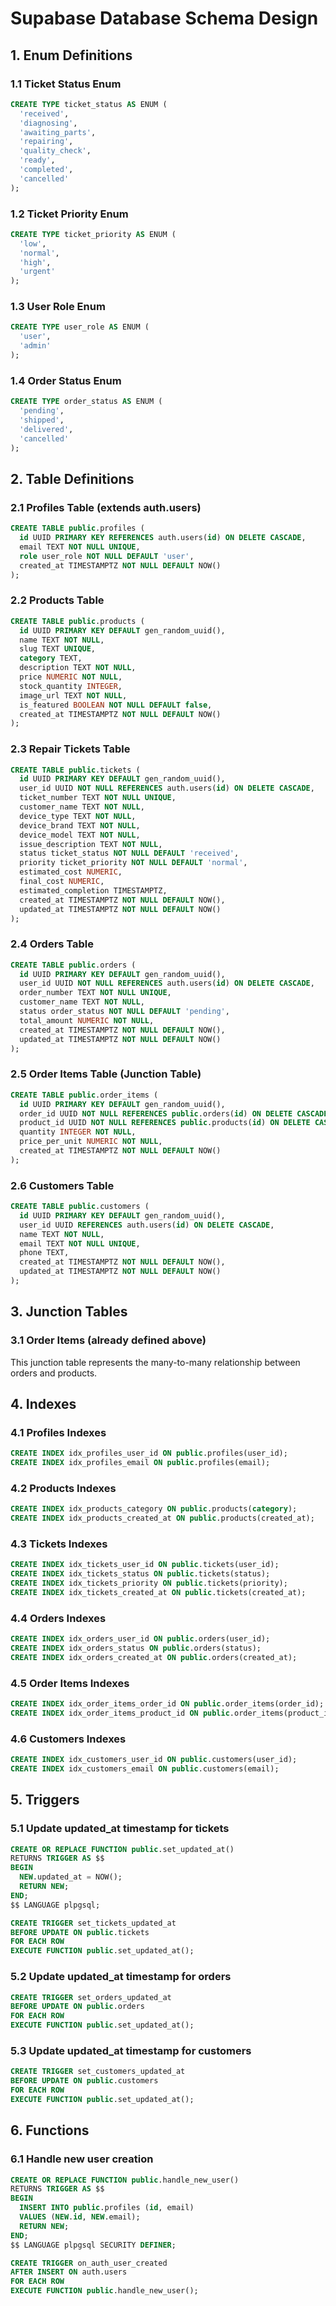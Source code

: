 # Supabase Database Schema Design

## 1. Enum Definitions

### 1.1 Ticket Status Enum
```sql
CREATE TYPE ticket_status AS ENUM (
  'received',
  'diagnosing',
  'awaiting_parts',
  'repairing',
  'quality_check',
  'ready',
  'completed',
  'cancelled'
);
```

### 1.2 Ticket Priority Enum
```sql
CREATE TYPE ticket_priority AS ENUM (
  'low',
  'normal',
  'high',
  'urgent'
);
```

### 1.3 User Role Enum
```sql
CREATE TYPE user_role AS ENUM (
  'user',
  'admin'
);
```

### 1.4 Order Status Enum
```sql
CREATE TYPE order_status AS ENUM (
  'pending',
  'shipped',
  'delivered',
  'cancelled'
);
```

## 2. Table Definitions

### 2.1 Profiles Table (extends auth.users)
```sql
CREATE TABLE public.profiles (
  id UUID PRIMARY KEY REFERENCES auth.users(id) ON DELETE CASCADE,
  email TEXT NOT NULL UNIQUE,
  role user_role NOT NULL DEFAULT 'user',
  created_at TIMESTAMPTZ NOT NULL DEFAULT NOW()
);
```

### 2.2 Products Table
```sql
CREATE TABLE public.products (
  id UUID PRIMARY KEY DEFAULT gen_random_uuid(),
  name TEXT NOT NULL,
  slug TEXT UNIQUE,
  category TEXT,
  description TEXT NOT NULL,
  price NUMERIC NOT NULL,
  stock_quantity INTEGER,
  image_url TEXT NOT NULL,
  is_featured BOOLEAN NOT NULL DEFAULT false,
  created_at TIMESTAMPTZ NOT NULL DEFAULT NOW()
);
```

### 2.3 Repair Tickets Table
```sql
CREATE TABLE public.tickets (
  id UUID PRIMARY KEY DEFAULT gen_random_uuid(),
  user_id UUID NOT NULL REFERENCES auth.users(id) ON DELETE CASCADE,
  ticket_number TEXT NOT NULL UNIQUE,
  customer_name TEXT NOT NULL,
  device_type TEXT NOT NULL,
  device_brand TEXT NOT NULL,
  device_model TEXT NOT NULL,
  issue_description TEXT NOT NULL,
  status ticket_status NOT NULL DEFAULT 'received',
  priority ticket_priority NOT NULL DEFAULT 'normal',
  estimated_cost NUMERIC,
  final_cost NUMERIC,
  estimated_completion TIMESTAMPTZ,
  created_at TIMESTAMPTZ NOT NULL DEFAULT NOW(),
  updated_at TIMESTAMPTZ NOT NULL DEFAULT NOW()
);
```

### 2.4 Orders Table
```sql
CREATE TABLE public.orders (
  id UUID PRIMARY KEY DEFAULT gen_random_uuid(),
  user_id UUID NOT NULL REFERENCES auth.users(id) ON DELETE CASCADE,
  order_number TEXT NOT NULL UNIQUE,
  customer_name TEXT NOT NULL,
  status order_status NOT NULL DEFAULT 'pending',
  total_amount NUMERIC NOT NULL,
  created_at TIMESTAMPTZ NOT NULL DEFAULT NOW(),
  updated_at TIMESTAMPTZ NOT NULL DEFAULT NOW()
);
```

### 2.5 Order Items Table (Junction Table)
```sql
CREATE TABLE public.order_items (
  id UUID PRIMARY KEY DEFAULT gen_random_uuid(),
  order_id UUID NOT NULL REFERENCES public.orders(id) ON DELETE CASCADE,
  product_id UUID NOT NULL REFERENCES public.products(id) ON DELETE CASCADE,
  quantity INTEGER NOT NULL,
  price_per_unit NUMERIC NOT NULL,
  created_at TIMESTAMPTZ NOT NULL DEFAULT NOW()
);
```

### 2.6 Customers Table
```sql
CREATE TABLE public.customers (
  id UUID PRIMARY KEY DEFAULT gen_random_uuid(),
  user_id UUID REFERENCES auth.users(id) ON DELETE CASCADE,
  name TEXT NOT NULL,
  email TEXT NOT NULL UNIQUE,
  phone TEXT,
  created_at TIMESTAMPTZ NOT NULL DEFAULT NOW(),
  updated_at TIMESTAMPTZ NOT NULL DEFAULT NOW()
);
```

## 3. Junction Tables

### 3.1 Order Items (already defined above)
This junction table represents the many-to-many relationship between orders and products.

## 4. Indexes

### 4.1 Profiles Indexes
```sql
CREATE INDEX idx_profiles_user_id ON public.profiles(user_id);
CREATE INDEX idx_profiles_email ON public.profiles(email);
```

### 4.2 Products Indexes
```sql
CREATE INDEX idx_products_category ON public.products(category);
CREATE INDEX idx_products_created_at ON public.products(created_at);
```

### 4.3 Tickets Indexes
```sql
CREATE INDEX idx_tickets_user_id ON public.tickets(user_id);
CREATE INDEX idx_tickets_status ON public.tickets(status);
CREATE INDEX idx_tickets_priority ON public.tickets(priority);
CREATE INDEX idx_tickets_created_at ON public.tickets(created_at);
```

### 4.4 Orders Indexes
```sql
CREATE INDEX idx_orders_user_id ON public.orders(user_id);
CREATE INDEX idx_orders_status ON public.orders(status);
CREATE INDEX idx_orders_created_at ON public.orders(created_at);
```

### 4.5 Order Items Indexes
```sql
CREATE INDEX idx_order_items_order_id ON public.order_items(order_id);
CREATE INDEX idx_order_items_product_id ON public.order_items(product_id);
```

### 4.6 Customers Indexes
```sql
CREATE INDEX idx_customers_user_id ON public.customers(user_id);
CREATE INDEX idx_customers_email ON public.customers(email);
```

## 5. Triggers

### 5.1 Update updated_at timestamp for tickets
```sql
CREATE OR REPLACE FUNCTION public.set_updated_at()
RETURNS TRIGGER AS $$
BEGIN
  NEW.updated_at = NOW();
  RETURN NEW;
END;
$$ LANGUAGE plpgsql;

CREATE TRIGGER set_tickets_updated_at
BEFORE UPDATE ON public.tickets
FOR EACH ROW
EXECUTE FUNCTION public.set_updated_at();
```

### 5.2 Update updated_at timestamp for orders
```sql
CREATE TRIGGER set_orders_updated_at
BEFORE UPDATE ON public.orders
FOR EACH ROW
EXECUTE FUNCTION public.set_updated_at();
```

### 5.3 Update updated_at timestamp for customers
```sql
CREATE TRIGGER set_customers_updated_at
BEFORE UPDATE ON public.customers
FOR EACH ROW
EXECUTE FUNCTION public.set_updated_at();
```

## 6. Functions

### 6.1 Handle new user creation
```sql
CREATE OR REPLACE FUNCTION public.handle_new_user()
RETURNS TRIGGER AS $$
BEGIN
  INSERT INTO public.profiles (id, email)
  VALUES (NEW.id, NEW.email);
  RETURN NEW;
END;
$$ LANGUAGE plpgsql SECURITY DEFINER;

CREATE TRIGGER on_auth_user_created
AFTER INSERT ON auth.users
FOR EACH ROW
EXECUTE FUNCTION public.handle_new_user();
```